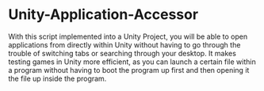 # Unity-Application-Accessor
With this script implemented into a Unity Project, you will be able to open applications from directly within Unity without having to go through the trouble of switching tabs or searching through your desktop. It makes testing games in Unity more efficient, as you can launch a certain file within a program without having to boot the program up first and then opening it the file up inside the program.
